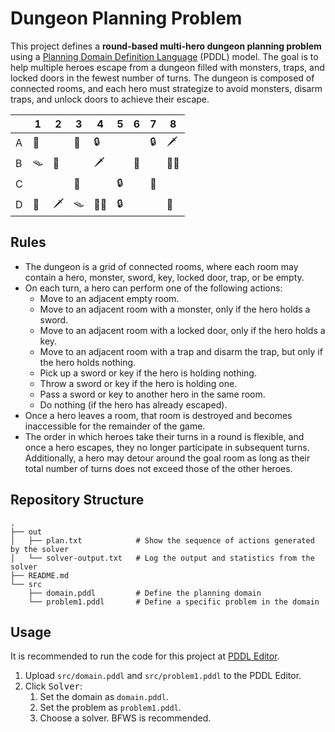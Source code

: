 # Dungeon Planning Problem

This project defines a **round-based multi-hero dungeon planning problem** using a [Planning Domain Definition Language](https://en.wikipedia.org/wiki/Planning_Domain_Definition_Language) (PDDL) model. The goal is to help multiple heroes escape from a dungeon filled with monsters, traps, and locked doors in the fewest number of turns. The dungeon is composed of connected rooms, and each hero must strategize to avoid monsters, disarm traps, and unlock doors to achieve their escape.

|     | 1   | 2   | 3   | 4   | 5   | 6   | 7   | 8   |
| --- | --- | --- | --- | --- | --- | --- | --- | --- |
| A   | 🚪   |     | 👾   | 🔒   |     |     | 🔒   | 🗡️   |
| B   | 🪤   | 👾   |     | 🗡️   |     | 👾   |     | 🦸‍♂️   |
| C   |     |     | 👾   |     | 🔒   |     | 🔑   |     |
| D   | 👾   | 🗡️   | 🪤   | 🦸‍♂️   | 🔒   |     |     | 👾   |

## Rules

- The dungeon is a grid of connected rooms, where each room may contain a hero, monster, sword, key, locked door, trap, or be empty.
- On each turn, a hero can perform one of the following actions:
  - Move to an adjacent empty room.
  - Move to an adjacent room with a monster, only if the hero holds a sword.
  - Move to an adjacent room with a locked door, only if the hero holds a key.
  - Move to an adjacent room with a trap and disarm the trap, but only if the hero holds nothing.
  - Pick up a sword or key if the hero is holding nothing.
  - Throw a sword or key if the hero is holding one.
  - Pass a sword or key to another hero in the same room.
  - Do nothing (if the hero has already escaped).
- Once a hero leaves a room, that room is destroyed and becomes inaccessible for the remainder of the game.
- The order in which heroes take their turns in a round is flexible, and once a hero escapes, they no longer participate in subsequent turns. Additionally, a hero may detour around the goal room as long as their total number of turns does not exceed those of the other heroes.

## Repository Structure

```plaintext
.
├── out
│   ├── plan.txt            # Show the sequence of actions generated by the solver
│   └── solver-output.txt   # Log the output and statistics from the solver
├── README.md
└── src
    ├── domain.pddl         # Define the planning domain
    └── problem1.pddl       # Define a specific problem in the domain
```

## Usage

It is recommended to run the code for this project at [PDDL Editor](https://editor.planning.domains/).

1. Upload `src/domain.pddl` and `src/problem1.pddl` to the PDDL Editor.
2. Click <kbd>Solver</kbd>:
   1. Set the domain as `domain.pddl`.
   2. Set the problem as `problem1.pddl`.
   3. Choose a solver. BFWS is recommended.
